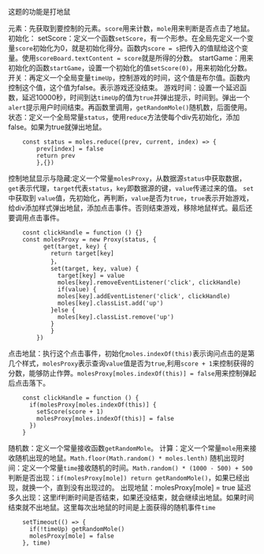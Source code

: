 这题的功能是打地鼠

  元素：先获取到要控制的元素。`score`用来计数，`mole`用来判断是否点击了地鼠。
  初始化：
    setScore：定义一个函数`setScore`，有一个形参。在全局先定义一个变量`score`初始化为0，就是初始化得分。函数内`score = s`把传入的值赋给这个变量。使用`scoreBoard.textContent = score`就是所得的分数。
    startGame：用来初始化的函数`startGame`，设置一个初始化的值`setScore(0)`，用来初始化分数。
      开关：再定义一个全局变量`timeUp`，控制游戏的时间，这个值是布尔值。函数内控制这个值，这个值为false。表示游戏还没结束。
      游戏时间：设置一个延迟函数，延迟10000秒，时间到达`timeUp`的值为`true`并弹出提示，时间到。弹出一个`alert`提示用户时间结束。再函数里调用，`getRandomMole()`随机数，后面使用。
    状态：定义一个全局常量`status`，使用`reduce`方法使每个div先初始化，添加false。如果为true就弹出地鼠。

```
    const status = moles.reduce((prev, current, index) => {
        prev[index] = false
        return prev
        },{})
```

​    控制地鼠显示与隐藏:定义一个常量`molesProxy`，从数据源`status`中获取数据，`get`表示代理，`target`代表`status`，`key`即数据源的键，`value`传递过来的值。
`set`中获取到 `value`值，先初始化，再判断，`value`是否为`true`，`true`表示开始游戏，给div添加样式弹出地鼠，添加点击事件。否则结束游戏，移除地鼠样式。最后还要调用点击事件。
```
    cosnt clickHandle = function () {}
    const molesProxy = new Proxy(status, {
          get(target, key) {
            return target[key]
            }，
            set(target, key, value) {
              target[key] = value
              moles[key].removeEventListener('click', clickHandle)
              if(value) {
              moles[key].addEventListener('click', clickHandle)
              moles[key].classList.add('up')
            }else {
              moles[key].classList.remove('up')
            }
            }
        })
```
点击地鼠：执行这个点击事件，初始化`moles.indexOf(this)`表示询问点击的是第几个样式，`molesProxy`表示查询`value`值是否为`true`,利用`score + 1`来控制获得的分数，能够防止作弊。`molesProxy[moles.indexOf(this)] = false`用来控制弹起后点击落下。
```
    const clickHandle = function () {
      if(molesProxy[moles.indexOf(this)] {
        setScore(score + 1)
        molesProxy[moles.indexOf(this)] = false
      })
    }
```

  随机数：定义一个常量接收函数`getRandomMole`。
    计算：定义一个常量`mole`用来接收随机出现的地鼠。`Math.floor(Math.random() * moles.lenth)`
    随机出现时间：定义一个常量`time`接收随机的时间。`Math.random() * (1000 - 500) + 500`
    判断是否出现：`if(molesProxy[mole]) return getRandomMole()`，如果已经出现，就换一个，直到没有出现过的。
    出现地鼠：molesProxy[mole] = true
    延迟多久出现：这里if判断时间是否结束，如果还没结束，就会继续出地鼠。如果时间结束就不出地鼠。这里每次出地鼠的时间是上面获得的随机事件`time`
```
    setTimeout(() => {
      if(!timeUp) getRandomMole()
      molesProxy[mole] = false
    }, time)
```